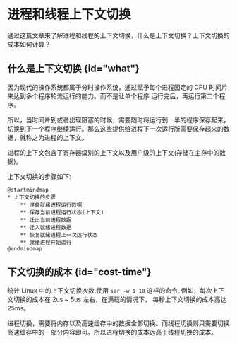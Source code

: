 # 进程和线程上下文切换

通过这篇文章来了解进程和线程的上下文切换，什么是上下文切换？上下文切换的成本如何计算？

## 什么是上下文切换 {id="what"}

因为现代的操作系统都属于分时操作系统，通过赋予每个进程固定的 CPU 时间片来达到多个程序轮流运行的能力。而不是让单个程序 运行完后，再运行第二个程序。

所以，当时间片到或者出现阻塞的时候，需要随时将运行到一半的程序保存起来，切换到下一个程序继续运行。那么这些提供给进程下一次运行所需要保存起来的数据，就称之为进程的上下文。

进程的上下文包含了寄存器级别的上下文以及用户级的上下文(存储在主存中的数据)。

上下文切换的步骤如下:

```plantuml
@startmindmap
* 上下文切换的步骤
    ** 准备就绪进程运行数据
    ** 保存当前进程运行状态(上下文)
    ** 迁出当前进程数据
    ** 迁入就绪进程数据
    ** 恢复就绪进程上一次运行状态
    ** 就绪进程开始运行
@endmindmap
```

## 下文切换的成本 {id="cost-time"}

统计 Linux 中的上下文切换次数,使用 `sar -w 1 10` 这样的命令, 例如，每次上下文切换的成本在 2us ~ 5us 左右，在满载的情况下，
每秒上下文切换的成本高达 25ms。

进程切换，需要将内存以及高速缓存中的数据全部切换。而线程切换则只需要切换高速缓存中的一部分内容即可。所以进程切换的成本远高于线程切换的成本。
